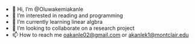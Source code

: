- 👋 Hi, I’m @Oluwakemiakanle
- 👀 I’m interested in reading and programming
- 🌱 I’m currently learning linear algbra
- 💞️ I’m looking to collaborate on a research project
- 📫 How to reach me oakanle02@gmail.com or akanlek1@montclair.edu

<!---
Oluwakemiakanle/Oluwakemiakanle is a ✨ special ✨ repository because its `README.md` (this file) appears on your GitHub profile.
You can click the Preview link to take a look at your changes.
--->
